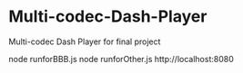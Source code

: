 # Multi-codec-Dash-Player
Multi-codec Dash Player for final project


node runforBBB.js
node runforOther.js
http://localhost:8080
